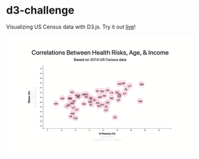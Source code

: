 # d3-challenge
Visualizing US Census data with D3.js. Try it out [live](https://scottgall.github.io/d3-challenge/)!

![demo](demo.gif)